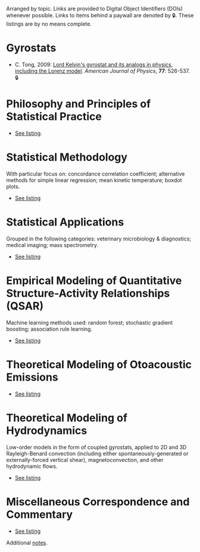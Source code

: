 Arranged by topic.  Links are provided to Digital Object Identifiers (DOIs) whenever possible.  Links to items behind a paywall are denoted by :lock:.  These listings are by no means complete.  

# Gyrostats

- C. Tong, 2009:  [Lord Kelvin's gyrostat and its analogs in physics, including the Lorenz model](https://doi.org/10.1119/1.3095813).  *American Journal of Physics*, **77**: 526-537.  :lock:


# Philosophy and Principles of Statistical Practice

- [See listing](statprinciples.md).

# Statistical Methodology

With particular focus on:  concordance correlation coefficient; alternative methods for simple linear regression; mean kinetic temperature; boxdot plots.

- [See listing](statmethods.md)

# Statistical Applications

Grouped in the following categories:  veterinary microbiology & diagnostics; medical imaging; mass spectrometry.

- [See listing](appliedstat.md)

# Empirical Modeling of Quantitative Structure-Activity Relationships (QSAR)

Machine learning methods used:  random forest; stochastic gradient boosting; association rule learning.

- [See listing](qsar.md)

# Theoretical Modeling of Otoacoustic Emissions

- [See listing](oae.md)

# Theoretical Modeling of Hydrodynamics

Low-order models in the form of coupled gyrostats, applied to 2D and 3D Rayleigh-Benard convection (including either spontaneously-generated or externally-forced vertical shear), magnetoconvection, and other hydrodynamic flows.

- [See listing](lom.md)

# Miscellaneous Correspondence and Commentary

- [See listing](misc.md)

Additional [notes](notes.md).
